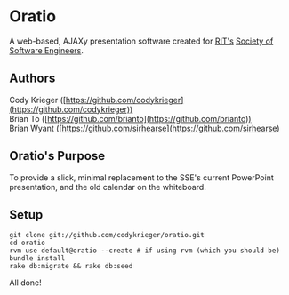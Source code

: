 # Oratio
A web-based, AJAXy presentation software created for [RIT's](http://rit.edu) 
[Society of Software Engineers](http://sse.se.rit.edu).

## Authors
Cody Krieger ([https://github.com/codykrieger](https://github.com/codykrieger))  
Brian To ([https://github.com/brianto](https://github.com/brianto))  
Brian Wyant ([https://github.com/sirhearse](https://github.com/sirhearse)

## Oratio's Purpose
To provide a slick, minimal replacement to the SSE's current PowerPoint 
presentation, and the old calendar on the whiteboard.

## Setup
    git clone git://github.com/codykrieger/oratio.git
    cd oratio
    rvm use default@oratio --create # if using rvm (which you should be)
    bundle install
    rake db:migrate && rake db:seed

All done!
